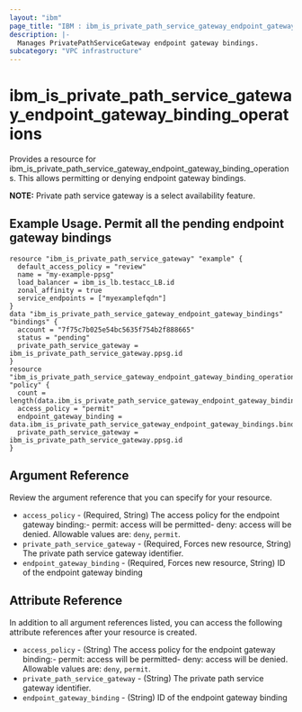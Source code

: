 ```yaml
---
layout: "ibm"
page_title: "IBM : ibm_is_private_path_service_gateway_endpoint_gateway_binding_operations"
description: |-
  Manages PrivatePathServiceGateway endpoint gateway bindings.
subcategory: "VPC infrastructure"
---
```


# ibm_is_private_path_service_gateway_endpoint_gateway_binding_operations

Provides a resource for ibm_is_private_path_service_gateway_endpoint_gateway_binding_operations. This allows permitting or denying endpoint gateway bindings.

**NOTE:** 
Private path service gateway is a select availability feature.

## Example Usage. Permit all the pending endpoint gateway bindings

```hcl
resource "ibm_is_private_path_service_gateway" "example" {
  default_access_policy = "review"
  name = "my-example-ppsg"
  load_balancer = ibm_is_lb.testacc_LB.id
  zonal_affinity = true
  service_endpoints = ["myexamplefqdn"]
}
data "ibm_is_private_path_service_gateway_endpoint_gateway_bindings" "bindings" {
  account = "7f75c7b025e54bc5635f754b2f888665"
  status = "pending"
  private_path_service_gateway = ibm_is_private_path_service_gateway.ppsg.id
}
resource "ibm_is_private_path_service_gateway_endpoint_gateway_binding_operations" "policy" {
  count = length(data.ibm_is_private_path_service_gateway_endpoint_gateway_bindings.bindings.endpoint_gateway_bindings)
  access_policy = "permit"
  endpoint_gateway_binding = data.ibm_is_private_path_service_gateway_endpoint_gateway_bindings.bindings.endpoint_gateway_bindings[count.index].id
  private_path_service_gateway = ibm_is_private_path_service_gateway.ppsg.id
}
```

## Argument Reference

Review the argument reference that you can specify for your resource.

- `access_policy` - (Required, String) The access policy for the endpoint gateway binding:- permit: access will be permitted- deny:  access will be denied. Allowable values are: `deny`, `permit`. 
- `private_path_service_gateway` - (Required, Forces new resource, String) The private path service gateway 
identifier.
- `endpoint_gateway_binding` - (Required, Forces new resource, String) ID of the endpoint gateway binding

## Attribute Reference

In addition to all argument references listed, you can access the following attribute references after your resource is created.

- `access_policy` - (String) The access policy for the endpoint gateway binding:- permit: access will be permitted- deny:  access will be denied. Allowable values are: `deny`, `permit`. 
- `private_path_service_gateway` - (String) The private path service gateway 
identifier.
- `endpoint_gateway_binding` - (String) ID of the endpoint gateway binding

